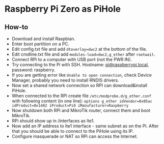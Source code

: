# Raspberry Pi Zero as PiHole

## How-to
* Download and install Raspbian.
* Enter boot partition on a PC.
* Edit config.txt file and add `dtoverlay=dwc2` at the bottom of the file.
* Edit cmdline.txt file and add `modules-load=dwc2,g_ether` after `rootwait`.
* Connect RPi to a computer with USB port (not the PWR IN).
* Try connecting to the Pi with SSH. Hostname: pi@raspberrypi.local, password: raspberry.
* If you are getting error like `Unable to open connection`, check Device Manager, probably you need to install RNDIS drivers.
* Now set a shared network connection so RPI can download&install PiHole.
* When connected to the RPi create file `/etc/modprobe.d/g_ether.conf` with following content (in one line):
`options g_ether idVendor=0x05ac idProduct=0x1402 iProduct=Pi0 iManufacturer=Raspberry`
* Now shutdown both RPi and MikroTik router, connect them and boot MikroTik.
* RPi should show up in /interfaces as lte1.
* Now add an IP address to lte1 interface - same subnet as on the Pi. After that you should be able to connect to the PiHole using its IP.
* Configure masquerade or NAT so RPi can access the Internet.